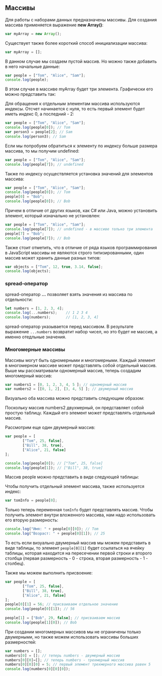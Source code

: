 ## Массивы

Для работы с наборами данных предназначены массивы. Для создания массива применяется выражение **new Array()**:

```js
var myArray = new Array();
```

Существует также более короткий способ инициализации массива:

```js
var myArray = [];
```

В данном случае мы создаем пустой массив. Но можно также добавить в него начальные данные:

```js
var people = ["Tom", "Alice", "Sam"];
console.log(people);
```

В этом случае в массиве myArray будет три элемента. Графически его можно представить так:

Для обращения к отдельным элементам массива используются индексы. Отсчет начинается с нуля, то есть первый элемент будет иметь индекс 0, а последний - 2:

```js
var people = ["Tom", "Alice", "Sam"];
console.log(people[0]); // Tom
var person3 = people[2]; // Sam
console.log(person3); // Sam
```

Если мы попробуем обратиться к элементу по индексу больше размера массива, то мы получим undefined:

```js
var people = ["Tom", "Alice", "Sam"];
console.log(people[7]); // undefined
```

Также по индексу осуществляется установка значений для элементов массива:

```js
var people = ["Tom", "Alice", "Sam"];
console.log(people[0]); // Tom
people[0] = "Bob";
console.log(people[0]); // Bob
```

Причем в отличие от других языков, как C# или Java, можно установить элемент, который изначально не установлен:

```js
var people = ["Tom", "Alice", "Sam"];
console.log(people[7]); // undefined - в массиве только три элемента
people[7] = "Bob";
console.log(people[7]); // Bob
```

Также стоит отметить, что в отличие от ряда языков программирования в JavaScript массивы не являются строго типизированными, один массив может хранить данные разных типов:

```js
var objects = ["Tom", 12, true, 3.14, false];
console.log(objects);
```

### spread-оператор

spread-оператор **...** позволяет взять значения из массива по отдельности:

```js
let numbers = [1, 2, 3, 4];
console.log(...numbers);	// 1 2 3 4
console.log(numbers);		// [1, 2, 3, 4]
```

spread-оператор указывается перед массивом. В результате выражение `...numbers` возвратит набор чисел, но это будет не массив, а именно отедльные значения.

### Многомерные массивы

Массивы могут быть одномерными и многомерными. Каждый элемент в многомерном массиве может представлять собой отдельный массив. 
Выше мы рассматривали одномерный массив, теперь создадим многомерный массив:

```js
var numbers1 = [0, 1, 2, 3, 4, 5 ]; // одномерный массив
var numbers2 = [[0, 1, 2], [3, 4, 5] ]; // двумерный массив
```

Визуально оба массива можно представить следующим образом:

Поскольку массив numbers2 двухмерный, он представляет собой простую таблицу. Каждый его элемент может представлять отдельный массив.

Рассмотрим еще один двумерный массив:

```js
var people = [
		["Tom", 25, false],
		["Bill", 38, true],
		["Alice", 21, false]
];

console.log(people[0]); // ["Tom", 25, false]
console.log(people[1]); // ["Bill", 38, true]
```

Массив people можно представить в виде следующей таблицы:

Чтобы получить отдельный элемент массива, также используется индекс:

```js
var tomInfo = people[0];
```

Только теперь переменная `tomInfo` будет представлять массив. Чтобы получить элемент внутри вложенного массива, нам надо использовать его вторую размерность:

```js
console.log("Имя: " + people[0][0]); // Tom
console.log("Возраст: " + people[0][1]); // 25
```

То есть если визуально двумерный массив мы можем представить в виде таблицы, то элемент `people[0][1]` будет ссылаться на ячейку таблицы, 
которая находится на пересечении первой строки и второго столбца (первая размерность - 0 - строка, вторая размерность - 1 - столбец).

Также мы можем выполнить присвоение:

```js
var people = [
		["Tom", 25, false],
		["Bill", 38, true],
		["Alice", 21, false]
];
people[0][1] = 56; // присваиваем отдельное значение
console.log(people[0][1]); // 56
	
people[1] = ["Bob", 29, false]; // присваиваем массив
console.log(people[1][0]); // Bob
```

При создании многомерных массивов мы не ограничены только двумерными, но также можем использовать массивы больших размерностей:

```js
var numbers = [];
numbers[0] = []; // теперь numbers - двумерный массив
numbers[0][0]=[]; // теперь numbers - трехмерный массив
numbers[0][0][0] = 5; // первый элемент трехмерного массива равен 5
console.log(numbers[0][0][0]);
```

